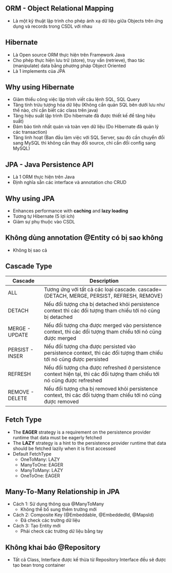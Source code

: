## ORM - Object Relational Mapping
- Là một kỹ thuật lập trình cho phép ánh xạ dữ liệu giữa Objects trên ứng dụng và records trong CSDL với nhau

## Hibernate
- Là Open source ORM thực hiện trên Framework Java
- Cho phép thực hiện lưu trữ (store), truy vấn (retrieve), thao tác (manipulate) data bằng phương pháp Object Oriented
- Là 1 implements của JPA

## Why using Hibernate
- Giảm thiểu công việc lập trình viết câu lệnh SQL, SQL Query
- Tăng tính trừu tượng hóa dữ liệu (Không cần quản SQL bên dưới lưu như thế nào, chỉ cần biết các class trên java)
- Tăng hiệu suất lập trình (Do hibernate đã được thiết kế để tăng hiệu suất)
- Đảm bảo tình nhất quán và toàn vẹn dữ liệu (Do Hibernate đã quản lý các transaction)
- Tăng linh hoạt (Ban đầu làm việc với SQL Server, sau đó cần chuyển đổi sang MySQL thì không cần thay đổi source, chỉ cần đổi config sang MySQL)
 
## JPA - Java Persistence API
- Là 1 ORM thực hiện trên Java
- Định nghĩa sẵn các interface và annotation cho CRUD

## Why using JPA
- Enhances performance with **caching** and **lazy loading**
- Tương tự Hibernate (5 lợi ích)
- Giảm sự phụ thuộc vào CSDL

## Không dùng annotation @Entity có bị sao không
- Không bị sao cả

## Cascade Type
| Cascade         | Description               												     |
| --------------- | ------------------------------------------------------------------------------------------------------------------------ |
| ALL      	  | Tương ứng với tất cả các loại cascade. cascade={DETACH, MERGE, PERSIST, REFRESH, REMOVE}				     |
| DETACH   	  | Nếu đối tượng cha bị detached khỏi persistence context thì các đối tượng tham chiếu tới nó cũng bị detached 	     |
| MERGE - UPDATE  | Nếu đối tượng cha được merged vào persistence context, thì các đối tượng tham chiếu tới nó cũng được merged 	     |
| PERSIST - INSER | Nếu đối tượng cha được persisted vào persistence context, thì các đối tượng tham chiếu tới nó cũng được persisted 	     |
| REFRESH 	  | Nếu đối tượng cha được refreshed ở persistence context hiện tại, thì các đối tượng tham chiếu tới nó cũng được refreshed |
| REMOVE - DELETE | Nếu đối tượng cha bị removed khỏi persistence context, thì các đối tượng tham chiếu tới nó cũng được removed	     |

## Fetch Type
- The **EAGER** strategy is a requirement on the persistence provider runtime that data must be eagerly fetched
- The **LAZY** strategy is a hint to the persistence provider runtime that data should be fetched lazily when it is first accessed
- Default FetchType
  - OneToMany: LAZY
  - ManyToOne: EAGER
  - ManyToMany: LAZY
  - OneToOne: EAGER

## Many-To-Many Relationship in JPA
- Cách 1: Sử dụng thông qua @ManyToMany
  - Không thể bổ sung thêm trường mới
- Cách 2: Composite Key (@Embeddable, @EmbeddedId, @MapsId)
  - Đã check các trường dữ liệu
- Cách 3: Tạo Entity mới
  - Phải check các trường dữ liệu bằng tay

## Không khai báo @Repository
- Tất cả Class, Interface được kế thừa từ Repository Interface đều sẽ được tạo bean trong container
